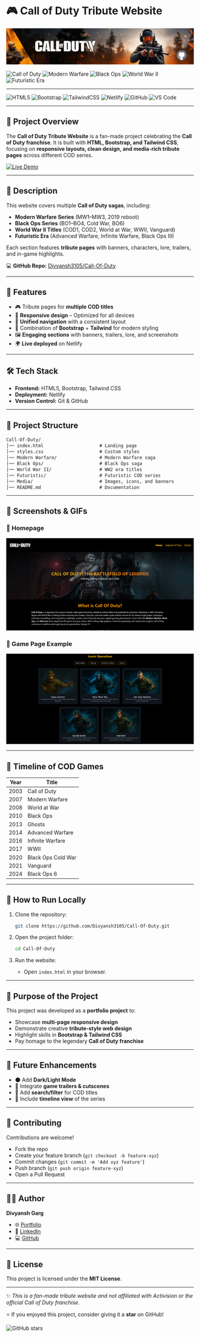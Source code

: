 # 🎮 Call of Duty Tribute Website

![Banner](Media/banner.png)

![Call of Duty](https://img.shields.io/badge/Call_of_Duty-000000?style=for-the-badge&logo=activision&logoColor=white)
![Modern Warfare](https://img.shields.io/badge/Modern_Warfare-1D3557?style=for-the-badge&logoColor=white)
![Black Ops](https://img.shields.io/badge/Black_Ops-C1121F?style=for-the-badge&logoColor=white)
![World War II](https://img.shields.io/badge/World_War_II-6A040F?style=for-the-badge&logoColor=white)
![Futuristic Era](https://img.shields.io/badge/Futuristic-212529?style=for-the-badge&logoColor=white)

---

![HTML5](https://img.shields.io/badge/HTML5-E34F26?style=for-the-badge&logo=html5&logoColor=white)
![Bootstrap](https://img.shields.io/badge/Bootstrap-563D7C?style=for-the-badge&logo=bootstrap&logoColor=white)
![TailwindCSS](https://img.shields.io/badge/Tailwind_CSS-38B2AC?style=for-the-badge&logo=tailwind-css&logoColor=white)
![Netlify](https://img.shields.io/badge/Netlify-00C7B7?style=for-the-badge&logo=netlify&logoColor=white)
![GitHub](https://img.shields.io/badge/GitHub-Repo-181717?style=for-the-badge&logo=github)
![VS Code](https://img.shields.io/badge/VS_Code-0078d7?style=for-the-badge&logo=visual%20studio%20code&logoColor=white)

---

## 📌 Project Overview

The **Call of Duty Tribute Website** is a fan-made project celebrating the **Call of Duty franchise**.
It is built with **HTML, Bootstrap, and Tailwind CSS**, focusing on **responsive layouts, clean design, and media-rich tribute pages** across different COD series.

[![Live Demo](https://img.shields.io/badge/LIVE_DEMO-Click_Here-brightgreen?style=for-the-badge)](https://call-of-duty-tribute.netlify.app)

---

## 📖 Description

This website covers multiple **Call of Duty sagas**, including:

- **Modern Warfare Series** (MW1–MW3, 2019 reboot)
- **Black Ops Series** (BO1–BO4, Cold War, BO6)
- **World War II Titles** (COD1, COD2, World at War, WWII, Vanguard)
- **Futuristic Era** (Advanced Warfare, Infinite Warfare, Black Ops III)

Each section features **tribute pages** with banners, characters, lore, trailers, and in-game highlights.

💻 **GitHub Repo:** [Divyansh3105/Call-Of-Duty](https://github.com/Divyansh3105/Call-Of-Duty)

---

## 🚀 Features
- 🎮 Tribute pages for **multiple COD titles**
- 📱 **Responsive design** – Optimized for all devices
- 🧭 **Unified navigation** with a consistent layout
- 🎨 Combination of **Bootstrap** + **Tailwind** for modern styling
- 🖼️ **Engaging sections** with banners, trailers, lore, and screenshots
- 🌍 **Live deployed** on Netlify

---

## 🛠️ Tech Stack
- **Frontend:** HTML5, Bootstrap, Tailwind CSS
- **Deployment:** Netlify
- **Version Control:** Git & GitHub

---

## 📂 Project Structure
```
Call-Of-Duty/
│── index.html                     # Landing page
│── styles.css                     # Custom styles
│── Modern Warfare/                # Modern Warfare saga
│── Black Ops/                     # Black Ops saga
│── World War II/                  # WW2 era titles
│── Futuristic/                    # Futuristic COD series
│── Media/                         # Images, icons, and banners
│── README.md                      # Documentation
```

---

## 📸 Screenshots & GIFs

### 🔹 Homepage
![Homepage Screenshot](Media/ss1.png)

### 🔹 Game Page Example
![Game Page Screenshot](Media/ss2.png)

---

## 📜 Timeline of COD Games

| Year | Title                  |
|------|------------------------|
| 2003 | Call of Duty           |
| 2007 | Modern Warfare         |
| 2008 | World at War           |
| 2010 | Black Ops              |
| 2013 | Ghosts                 |
| 2014 | Advanced Warfare       |
| 2016 | Infinite Warfare       |
| 2017 | WWII                   |
| 2020 | Black Ops Cold War     |
| 2021 | Vanguard               |
| 2024 | Black Ops 6            |

---

## 📖 How to Run Locally

1. Clone the repository:
   ```bash
   git clone https://github.com/Divyansh3105/Call-Of-Duty.git
   ```

2. Open the project folder:
   ```bash
   cd Call-Of-Duty
   ```

3. Run the website:
   - Open `index.html` in your browser.

---

## 🎯 Purpose of the Project
This project was developed as a **portfolio project** to:
- Showcase **multi-page responsive design**
- Demonstrate creative **tribute-style web design**
- Highlight skills in **Bootstrap & Tailwind CSS**
- Pay homage to the legendary **Call of Duty franchise**

---

## 📌 Future Enhancements
- 🌑 Add **Dark/Light Mode**
- 🎥 Integrate **game trailers & cutscenes**
- 🔎 Add **search/filter** for COD titles
- 📜 Include **timeline view** of the series

---

## 🤝 Contributing
Contributions are welcome!
- Fork the repo
- Create your feature branch (`git checkout -b feature-xyz`)
- Commit changes (`git commit -m 'Add xyz feature'`)
- Push branch (`git push origin feature-xyz`)
- Open a Pull Request

---

## 👨‍💻 Author
**Divyansh Garg**
- 🌐 [Portfolio](https://divyansh3105.github.io/Portfolio/)
- 💼 [LinkedIn](https://www.linkedin.com/in/divyanshgarg3105)
- 💻 [GitHub](https://github.com/Divyansh3105)

---

## 📜 License
This project is licensed under the **MIT License**.

---

✨ *This is a fan-made tribute website and not affiliated with Activision or the official Call of Duty franchise.*

⭐ If you enjoyed this project, consider giving it a **star** on GitHub!

![GitHub stars](https://img.shields.io/github/stars/Divyansh3105/Call-Of-Duty?style=social)
